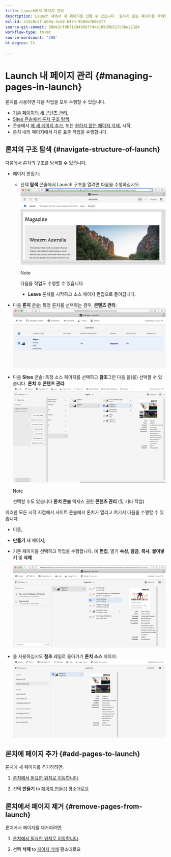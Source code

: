 ```yaml
---
title: Launch에서 페이지 관리
description: Launch 내에서 새 페이지를 만들 수 있습니다. 원하지 않는 페이지를 삭제할 수도 있습니다.
exl-id: 214c8c2f-d09a-4ce9-b474-9505b76084f7
source-git-commit: 90de3cf9bf1c949667f4de109d0b517c6be22184
workflow-type: tm+mt
source-wordcount: '290'
ht-degree: 1%

---
```


# Launch 내 페이지 관리 {#managing-pages-in-launch}

론치를 사용하면 다음 작업을 모두 수행할 수 있습니다.

* [기존 페이지의 새 콘텐츠 관리](/help/sites-cloud/authoring/launches/editing.md),
* [Sites 콘솔에서 론치 구조 탐색](#navigate-structure-of-launch),
* 콘솔에서 [에 새 페이지 추가](#add-pages-to-launch), 또는 [원하지 않는 페이지 삭제](#remove-pages-from-launch), 시작,
* 론치 내의 페이지에서 다른 표준 작업을 수행합니다.

## 론치의 구조 탐색 {#navigate-structure-of-launch}

다음에서 론치의 구조를 탐색할 수 있습니다.

* 페이지 편집기:

   * 선택 **탐색** 콘솔에서 Launch 구조를 열려면 다음을 수행하십시오.
      ![페이지 편집기에서 시작 탐색](/help/sites-cloud/authoring/assets/launches-navigate-page-editor.png)

      >[!NOTE]
      >
      >다음을 작업도 수행할 수 있습니다.
      >
      >* **Leave** 론치를 시작하고 소스 페이지 편집으로 돌아갑니다.


* 다음 **론치** 콘솔: 특정 론치를 선택하는 경우, **콘텐츠 관리**:
   ![Launch 콘솔 - 컨텐츠 관리](/help/sites-cloud/authoring/assets/launches-navigate-launches-console.png)

* 다음 **Sites** 콘솔: 특정 소스 페이지를 선택하고 **참조**&#x200B;그런 다음 을(를) 선택할 수 있습니다. **론치** 후 **콘텐츠 관리**:
   ![Launch 콘솔 - 컨텐츠 관리](/help/sites-cloud/authoring/assets/launches-navigate-sites-console.png)

   >[!NOTE]
   >
   >선택할 수도 있습니다 **론치 콘솔** 액세스 권한 **콘텐츠 관리** (및 기타 작업)

이러한 모든 시작 지점에서 사이트 콘솔에서 론치가 열리고 여기서 다음을 수행할 수 있습니다.

* 이동,
* **만들기** 새 페이지,
* 기존 페이지를 선택하고 작업을 수행합니다. 예 **편집**, 열기 **속성**, **잠금**, **복사**, **붙여넣기** 및 **삭제**

   ![콘텐츠 관리에서 Sites Console에서 론치 탐색](/help/sites-cloud/authoring/assets/launches-navigate-manage-content.png)
* 를 사용하십시오 **참조** 레일로 돌아가기 **론치 소스** 페이지:
   ![Sites 콘솔 - 시작 소스](/help/sites-cloud/authoring/assets/launches-navigate-launch-source.png)

## 론치에 페이지 추가 {#add-pages-to-launch}

론치에 새 페이지를 추가하려면:

1. [론치에서 필요한 위치로 이동합니다](#navigate-structure-of-launch).

1. 선택 **만들기** to [페이지 만들기](/help/sites-cloud/authoring/fundamentals/organizing-pages.md#creating-a-new-page) 평소대로요

## 론치에서 페이지 제거 {#remove-pages-from-launch}

론치에서 페이지를 제거하려면:

1. [론치에서 필요한 위치로 이동합니다](#navigate-structure-of-launch).

1. 선택 **삭제** to [페이지 삭제](/help/sites-cloud/authoring/fundamentals/organizing-pages.md#deleting-a-page) 평소대로요
